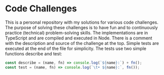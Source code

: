 # Code Challenges

This is a personal repository with my solutions for various code challenges. The purpose of solving these challenges is to have fun and to continuously practice (technical) problem-solving skills. 
The implementations are in TypeScript and are compiled and executed in Node. There is a comment with the description and source of the challenge at the top. Simple tests are executed at the end of the file for simplicity.
The tests use two simple functions describe and test:

```javascript
const describe = (name, fn) => console.log(`${name}:`) + fn();
const test = (name, fn) => console.log(`\t• ${name}:`, fn());
```
